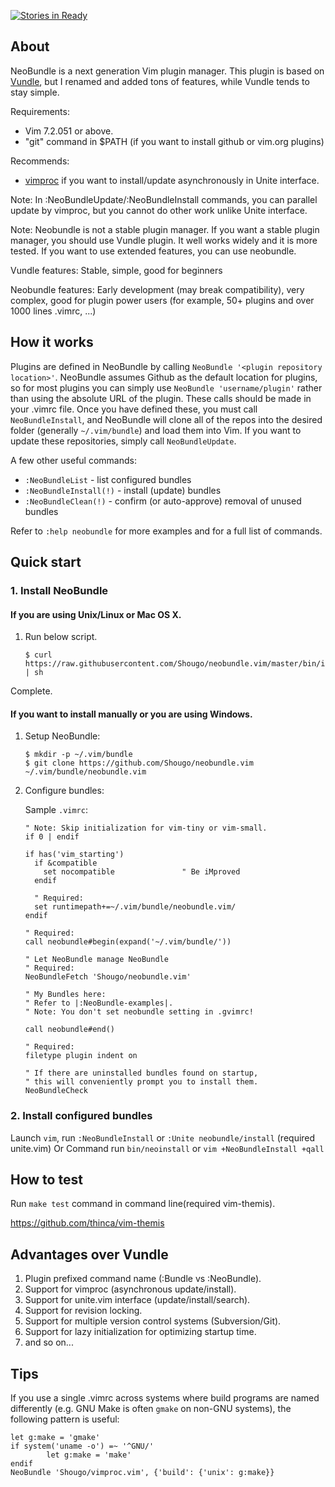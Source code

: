 [![Stories in Ready](https://badge.waffle.io/Shougo/neobundle.vim.png)](https://waffle.io/Shougo/neobundle.vim)

## About

NeoBundle is a next generation Vim plugin manager. This plugin is based on
[Vundle](https://github.com/gmarik/vundle), but I renamed and added tons of
features,  while Vundle tends to stay simple.

Requirements:
* Vim 7.2.051 or above.
* "git" command in $PATH (if you want to install github or vim.org plugins)

Recommends:
* [vimproc](https://github.com/Shougo/vimproc.vim) if you want to
  install/update asynchronously in Unite interface.

Note: In :NeoBundleUpdate/:NeoBundleInstall commands, you can parallel update by
vimproc, but you cannot do other work unlike Unite interface.

Note: Neobundle is not a stable plugin manager.  If you want a stable plugin
manager, you should use Vundle plugin.  It well works widely and it is more
tested.  If you want to use extended features, you can use neobundle.

Vundle features: Stable, simple, good for beginners

Neobundle features: Early development (may break compatibility), very complex,
good for plugin power users (for example, 50+ plugins and over 1000 lines
.vimrc, ...)

## How it works

Plugins are defined in NeoBundle by calling `NeoBundle '<plugin repository
location>'`.  NeoBundle assumes Github as the default location for plugins, so
for most plugins you can simply use `NeoBundle 'username/plugin'` rather than
using the absolute URL of the plugin.  These calls should be made in your
.vimrc file.  Once you have defined these, you must call `NeoBundleInstall`,
and NeoBundle will clone all of the repos into the desired folder (generally
`~/.vim/bundle`) and load them into Vim.  If you want to update these
repositories, simply call `NeoBundleUpdate`.

A few other useful commands:
- `:NeoBundleList`          - list configured bundles
- `:NeoBundleInstall(!)`    - install (update) bundles
- `:NeoBundleClean(!)`      - confirm (or auto-approve) removal of unused bundles

Refer to `:help neobundle` for more examples and for a full list of commands.

## Quick start

### 1. Install NeoBundle

#### If you are using Unix/Linux or Mac OS X.

1. Run below script.

     ```
     $ curl https://raw.githubusercontent.com/Shougo/neobundle.vim/master/bin/install.sh | sh
     ```
Complete.

#### If you want to install manually or you are using Windows.

1. Setup NeoBundle:

     ```
     $ mkdir -p ~/.vim/bundle
     $ git clone https://github.com/Shougo/neobundle.vim ~/.vim/bundle/neobundle.vim
     ```

2. Configure bundles:

     Sample `.vimrc`:

     ```vim
     " Note: Skip initialization for vim-tiny or vim-small.
     if 0 | endif

     if has('vim_starting')
       if &compatible
         set nocompatible               " Be iMproved
       endif

       " Required:
       set runtimepath+=~/.vim/bundle/neobundle.vim/
     endif

     " Required:
     call neobundle#begin(expand('~/.vim/bundle/'))

     " Let NeoBundle manage NeoBundle
     " Required:
     NeoBundleFetch 'Shougo/neobundle.vim'

     " My Bundles here:
     " Refer to |:NeoBundle-examples|.
     " Note: You don't set neobundle setting in .gvimrc!

     call neobundle#end()

     " Required:
     filetype plugin indent on

     " If there are uninstalled bundles found on startup,
     " this will conveniently prompt you to install them.
     NeoBundleCheck
     ```

### 2. Install configured bundles

Launch `vim`, run `:NeoBundleInstall` or `:Unite neobundle/install` (required
unite.vim) Or Command run `bin/neoinstall` or `vim +NeoBundleInstall +qall`


## How to test

Run `make test` command in command line(required vim-themis).

https://github.com/thinca/vim-themis


## Advantages over Vundle

1. Plugin prefixed command name (:Bundle vs :NeoBundle).
2. Support for vimproc (asynchronous update/install).
3. Support for unite.vim interface (update/install/search).
4. Support for revision locking.
5. Support for multiple version control systems (Subversion/Git).
6. Support for lazy initialization for optimizing startup time.
7. and so on...

## Tips

If you use a single .vimrc across systems where build programs are
named differently (e.g. GNU Make is often `gmake` on non-GNU
systems), the following pattern is useful:

```vim
let g:make = 'gmake'
if system('uname -o') =~ '^GNU/'
        let g:make = 'make'
endif
NeoBundle 'Shougo/vimproc.vim', {'build': {'unix': g:make}}
```
